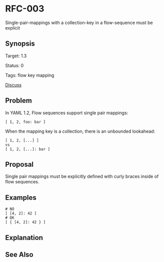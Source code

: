 RFC-003
=======

Single-pair-mappings with a collection-key in a flow-sequence must be explicit

## Synopsis

Target: 1.3

Status: 0

Tags: flow key mapping

[Discuss](../../issues/0)

## Problem

In YAML 1.2, Flow sequences support single pair mappings:
```
[ 1, 2, foo: bar ]
```

When the mapping key is a collection, there is an unbounded lookahead:
```
[ 1, 2, [...] ]
vs
[ 1, 2, [...]: bar ]
```

## Proposal

Single pair mappings must be explicitly defined with curly braces inside of flow sequences.

## Examples

```
# NO
[ [4, 2]: 42 ]
# OK
[ { [4, 2]: 42 } ]
```

## Explanation

## See Also
